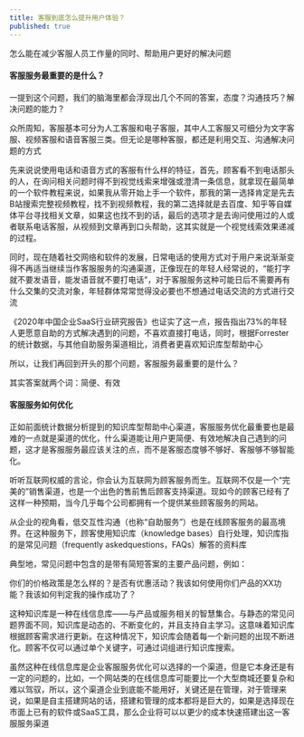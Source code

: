 ```yaml
---
title: 客服到底怎么提升用户体验？
published: true
---
```


怎么能在减少客服人员工作量的同时、帮助用户更好的解决问题

#### 客服服务最重要的是什么？

一提到这个问题，我们的脑海里都会浮现出几个不同的答案，态度？沟通技巧？解决问题的能力？

众所周知，客服基本可分为人工客服和电子客服，其中人工客服又可细分为文字客服、视频客服和语音客服三类。但无论是哪种客服，都还是利用交互、沟通解决问题的方式

先来说说使用电话和语音方式的客服有什么样的特征，首先，顾客看不到电话那头的人，在询问相关问题时得不到视觉线索来增强或澄清一条信息，就拿现在最简单的一个软件教程来说，如果我从零开始上手一个软件，那我的第一选择肯定是先去B站搜索完整视频教程，找不到视频教程，我的第二选择就是去百度、知乎等自媒体平台寻找相关文章，如果这也找不到的话，最后的选项才是去询问使用过的人或者联系电话客服，从视频到文章再到口头帮助，这其实就是一个视觉线索效果递减的过程。

同时，现在随着社交网络和软件的发展，日常电话的使用方式对于用户来说渐渐变得不再适当继续当作客服服务的沟通渠道，正像现在的年轻人经常说的，“能打字就不要发语音，能发语音就不要打电话”，对于客服服务这种可能日后不需要再有什么交集的交流对象，年轻群体常常觉得没必要也不想通过电话交流的方式进行交流

《2020年中国企业SaaS⾏业研究报告》也证实了这一点，报告指出73%的年轻⼈更愿意⾃助的⽅式解决遇到的问题，不喜欢直接打电话，同时，根据Forrester的统计数据，与其他自助服务渠道相比，消费者更喜欢知识库型帮助中心

所以，让我们再回到开头的那个问题，客服服务最重要的是什么？

其实答案就两个词：简便、有效

#### 客服服务如何优化

正如前面统计数据分析提到的知识库型帮助中心渠道，客服服务优化最重要也是最难的一点就是渠道的优化，什么渠道能让用户更简便、有效地解决自己遇到的问题，这才是客服服务最应该关注的点，而不是客服态度够不够好、客服够不够智能化。

听听互联网权威的言论，你会认为互联网为顾客服务而生。互联网不仅是一个“完美的”销售渠道，也是一个出色的售前售后顾客支持渠道。现如今的顾客已经有了这样一种预期，当今几乎每个公司都拥有一个提供某些顾客服务的网站。

从企业的视角看，低交互性沟通（也称“自助服务”）也是在线顾客服务的最高境界。在这种服务下，顾客使用知识库（knowledge bases）自行处理，知识库指的是常见问题（frequently askedquestions，FAQs）解答的资料库

典型地，常见问题中包含的是带有简短答案的主要产品问题，例如：

你们的价格政策是怎么样的？是否有优惠活动？我该如何使用你们产品的XX功能？我该如何判定我的操作成功了？

这种知识库是一种在线信息库——与产品或服务相关的智慧集合。与静态的常见问题界面不同，知识库是动态的、不断变化的，并且支持自主学习。这意味着知识库根据顾客需求进行更新。在这种情况下，知识库会随着每一个新问题的出现不断进化。顾客不仅可以通过单个关键字，可通过词组进行知识库搜索。

虽然这种在线信息库是企业客服服务优化可以选择的一个渠道，但是它本身还是有一定的问题的，比如，一个网站类的在线信息库可能要比一个大型商城还要复杂和难以驾驭，所以，这个渠道企业到底能不能用好，关键还是在管理，对于管理来说，如果是自主搭建网站的话，搭建和管理的成本都将是巨大的，如果是选择现在市面上已有的软件或SaaS工具，那么企业将可以以更少的成本快速搭建出这一客服服务渠道
